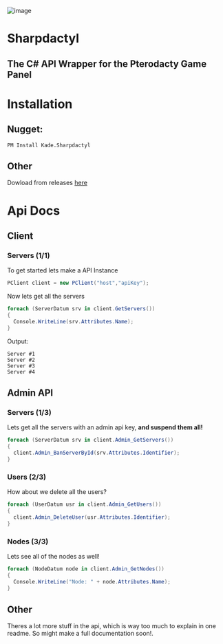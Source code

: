 ![image](https://cdn.discordapp.com/attachments/515033167850373122/610725914271285250/pterodactyl_logo_transparent.png)
# Sharpdactyl
## The C# API Wrapper for the Pterodacty Game Panel

# Installation
## Nugget:
`PM Install Kade.Sharpdactyl`
## Other
Dowload from releases [here](https://github.com/KadePcGames/Sharpdactyl/releases/latest)

# Api Docs
## Client
### Servers (1/1)
To get started lets make a API Instance
```csharp
PClient client = new PClient("host","apiKey");
```
Now lets get all the servers
```csharp
foreach (ServerDatum srv in client.GetServers())
{
  Console.WriteLine(srv.Attributes.Name);
}
```
Output:
```
Server #1
Server #2
Server #3
Server #4
```
## Admin API
### Servers (1/3)
Lets get all the servers with an admin api key,
**and suspend them all!**
```csharp
foreach (ServerDatum srv in client.Admin_GetServers())
{
  client.Admin_BanServerById(srv.Attributes.Identifier);
}
```
### Users (2/3)
How about we delete all the users?
```csharp
foreach (UserDatum usr in client.Admin_GetUsers())
{
  client.Admin_DeleteUser(usr.Attributes.Identifier);
}
```
### Nodes (3/3)
Lets see all of the nodes as well!
```csharp
foreach (NodeDatum node in client.Admin_GetNodes())
{
  Console.WriteLine("Node: " + node.Attributes.Name);
}
```
## Other
Theres a lot more stuff in the api, which is way too much to explain in one readme. So might make a full documentation soon!.

